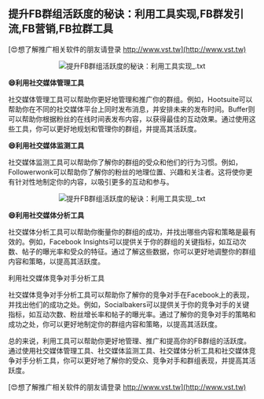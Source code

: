 ## **提升FB群组活跃度的秘诀：利用工具实现,FB群发引流,FB营销,FB拉群工具**

[😍想了解推广相关软件的朋友请登录 http://www.vst.tw](http://www.vst.tw)

 <center><img src="https://vst.tw/MP4/tuiguang/png/8.png" alt="提升FB群组活跃度的秘诀：利用工具实现_.txt"></center>

**😄利用社交媒体管理工具**

社交媒体管理工具可以帮助你更好地管理和推广你的群组。例如，Hootsuite可以帮助你在不同的社交媒体平台上同时发布消息，并安排未来的发布时间。Buffer则可以帮助你根据粉丝的在线时间表发布内容，以获得最佳的互动效果。通过使用这些工具，你可以更好地规划和管理你的群组，并提高其活跃度。

**😄利用社交媒体监测工具**

社交媒体监测工具可以帮助你了解你的群组的受众和他们的行为习惯。例如，Followerwonk可以帮助你了解你的粉丝的地理位置、兴趣和关注者。这将使你更有针对性地制定你的内容，以吸引更多的互动和参与。

 <center><img src="https://vst.tw/MP4/tuiguang/png/2.png" alt="提升FB群组活跃度的秘诀：利用工具实现_.txt"></center>

**😄利用社交媒体分析工具**

社交媒体分析工具可以帮助你衡量你的群组的成功，并找出哪些内容和策略是最有效的。例如，Facebook Insights可以提供关于你的群组的关键指标，如互动次数、帖子的曝光率和受众的特征。通过了解这些数据，你可以更好地调整你的群组内容和策略，以提高其活跃度。

利用社交媒体竞争对手分析工具

社交媒体竞争对手分析工具可以帮助你了解你的竞争对手在Facebook上的表现，并找出他们的成功之处。例如，Socialbakers可以提供关于你的竞争对手的关键指标，如互动次数、粉丝增长率和帖子的曝光率。通过了解你的竞争对手的策略和成功之处，你可以更好地制定你的群组内容和策略，以提高其活跃度。

总的来说，利用工具可以帮助你更好地管理、推广和提高你的FB群组的活跃度。通过使用社交媒体管理工具、社交媒体监测工具、社交媒体分析工具和社交媒体竞争对手分析工具，你可以更好地了解你的受众、竞争对手和群组表现，并提高其活跃度。

[😍想了解推广相关软件的朋友请登录 http://www.vst.tw](http://www.vst.tw)



